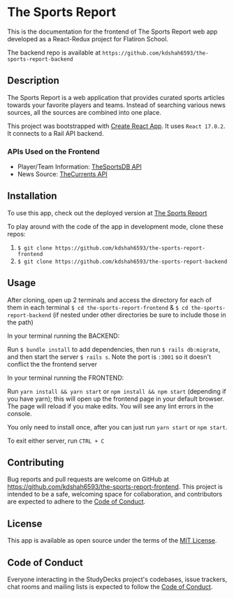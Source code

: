 # The Sports Report
This is the documentation for the frontend of The Sports Report web app developed as a React-Redux project for Flatiron School.

The backend repo is available at `https://github.com/kdshah6593/the-sports-report-backend`

## Description
The Sports Report is a web application that provides curated sports articles towards your favorite players and teams. Instead of searching various news sources, all the sources are combined into one place.

This project was bootstrapped with [Create React App](https://github.com/facebook/create-react-app). It uses `React 17.0.2`. It connects to a Rail API backend.

### APIs Used on the Frontend
- Player/Team Information: [TheSportsDB API](https://www.thesportsdb.com/api.php)
- News Source: [TheCurrents API](https://currentsapi.services/en)

## Installation
To use this app, check out the deployed version at [The Sports Report](https://the-sports-report.herokuapp.com/)

To play around with the code of the app in development mode, clone these repos:
1. `$ git clone https://github.com/kdshah6593/the-sports-report-frontend`
2. `$ git clone https://github.com/kdshah6593/the-sports-report-backend`

## Usage
After cloning, open up 2 terminals and access the directory for each of them in each terminal  `$ cd the-sports-report-frontend` & `$ cd the-sports-report-backend` (if nested under other directories be sure to include those in the path)

In your terminal running the BACKEND:

Run `$ bundle install` to add dependencies, then run `$ rails db:migrate`, and then start the server `$ rails s`. Note the port is `:3001` so it doesn't conflict the the frontend server

In your terminal running the FRONTEND:

Run `yarn install && yarn start` or `npm install && npm start` (depending if you have yarn); this will open up the frontend page in your default browser. The page will reload if you make edits. You will see any lint errors in the console.

You only need to install once, after you can just run `yarn start` or `npm start`.

To exit either server, run `CTRL + C` 

## Contributing
Bug reports and pull requests are welcome on GitHub at https://github.com/kdshah6593/the-sports-report-frontend. This project is intended to be a safe, welcoming space for collaboration, and contributors are expected to adhere to the [Code of Conduct](https://github.com/kdshah6593/the-sports-report-frontend/blob/main/CODE_OF_CONDUCT.md).

## License
This app is available as open source under the terms of the [MIT License](https://opensource.org/licenses/MIT).

## Code of Conduct
Everyone interacting in the StudyDecks project's codebases, issue trackers, chat rooms and mailing lists is expected to follow the [Code of Conduct](https://github.com/kdshah6593/the-sports-report-frontend/blob/main/CODE_OF_CONDUCT.md).
